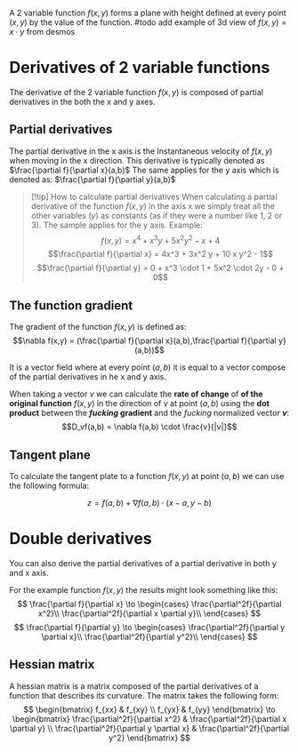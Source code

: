 A 2 variable function $f(x,y)$ forms a plane with height defined at every point $(x,y)$ by the value of the function.
#todo add example of 3d view of $f(x,y)=x\cdot y$ from desmos
# Derivatives of 2 variable functions
The derivative of the 2 variable function $f(x,y)$ is composed of partial derivatives in the both the x and y axes.
## Partial derivatives
The partial derivative in the x axis is the Instantaneous velocity of $f(x,y)$ when moving in the x direction. 
This derivative is typically denoted as $\frac{\partial f}{\partial x}(a,b)$ 
The same applies for the y axis which is denoted as: $\frac{\partial f}{\partial y}(a,b)$

>[!tip] How to calculate partial derivatives
>When calculating a partial derivative of the function $f(x,y)$ in the axis x we simply treat all the other variables ($y$) as constants (as if they were a number like 1, 2 or 3). The sample applies for the y axis.
>Example:
>$$f(x,y) = x^4 + x^3 y + 5 x^2 y^2 - x + 4$$
>$$\frac{\partial f}{\partial x} = 4x^3 + 3x^2 y + 10 x y^2 - 1$$
>$$\frac{\partial f}{\partial y} = 0 + x^3 \cdot 1 + 5x^2 \cdot 2y - 0 + 0$$

## The function gradient
The gradient of the function $f(x,y)$ is defined as:
$$\nabla  f(x,y) = (\frac{\partial f}{\partial x}(a,b),\frac{\partial f}{\partial y}(a,b))$$

It is a vector field where at every point $(a,b)$ it is equal to a vector compose of the partial derivatives in he x and y axis. 

When taking a vector $v$ we can calculate the **rate of change** of **of the original function** $f(x,y)$ in the direction of $v$ at point $(a,b)$ using the **dot product** between the ***fucking* gradient** and the *fucking* normalized vector **$v$**:
$$D_vf(a,b) = \nabla f(a,b) \cdot \frac{v}{|v|}$$
## Tangent plane
To calculate the tangent plate to a function $f(x,y)$ at point $(a,b)$ we can use the following formula:

$$z=f(a,b)+\nabla f(a,b) \cdot (x-a, y-b)$$

# Double derivatives
You can also derive the partial derivatives of a partial derivative in both y and x axis.

For the example function $f(x,y)$ the results might look something like this:
$$
\frac{\partial f}{\partial x} \to
\begin{cases}
      \frac{\partial^2f}{\partial x^2}\\
      \frac{\partial^2f}{\partial x \partial y}\\
\end{cases}
$$
$$
\frac{\partial f}{\partial y} \to
\begin{cases}
      \frac{\partial^2f}{\partial y \partial x}\\
      \frac{\partial^2f}{\partial y^2}\\
\end{cases}
$$
## Hessian matrix
A hessian matrix is a matrix composed of the partial derivatives of a function that describes its curvature. The matrix takes the following form:
$$ 
\begin{bmatrix}
f_{xx} & f_{xy} \\
f_{yx} & f_{yy} 
\end{bmatrix}
\to
\begin{bmatrix}
\frac{\partial^2f}{\partial x^2} & \frac{\partial^2f}{\partial x \partial y} \\
\frac{\partial^2f}{\partial y \partial x} & \frac{\partial^2f}{\partial y^2} 
\end{bmatrix}  $$
